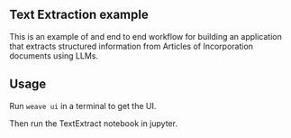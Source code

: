 ## Text Extraction example

This is an example of and end to end workflow for building an application that extracts structured information from Articles of Incorporation documents using LLMs.

## Usage

Run `weave ui` in a terminal to get the UI.

Then run the TextExtract notebook in jupyter.
